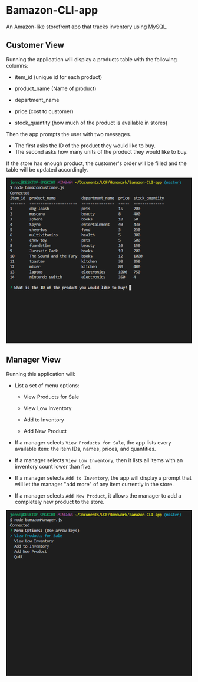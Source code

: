 # Bamazon-CLI-app
An Amazon-like storefront app that tracks inventory using MySQL.

## Customer View
Running the application will display a products table with the following columns:

   * item_id (unique id for each product)

   * product_name (Name of product)

   * department_name

   * price (cost to customer)

   * stock_quantity (how much of the product is available in stores)

Then the app prompts the user with two messages.

   * The first asks the ID of the product they would like to buy.
   * The second asks how many units of the product they would like to buy.

If the store has enough product, the customer's order will be filled and the table will be updated accordingly.

![Customer Preview](images/bamcustomer.gif)

## Manager View
Running this application will:

  * List a set of menu options:

    * View Products for Sale
    
    * View Low Inventory
    
    * Add to Inventory
    
    * Add New Product

  * If a manager selects `View Products for Sale`, the app lists every available item: the item IDs, names, prices, and quantities.

  * If a manager selects `View Low Inventory`, then it lists all items with an inventory count lower than five.

  * If a manager selects `Add to Inventory`, the app will display a prompt that will let the manager "add more" of any item currently in the store.

  * If a manager selects `Add New Product`, it allows the manager to add a completely new product to the store.

  ![Manager Preview](images/bammanager.gif)